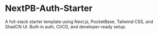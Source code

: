 # NextPB-Auth-Starter
A full-stack starter template using Next.js, PocketBase, Tailwind CSS, and ShadCN UI. Built-in auth, CI/CD, and developer-ready setup.
